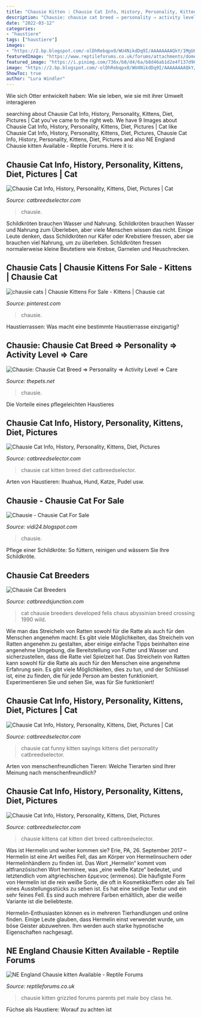 ```yaml
---
title: "Chausie Kitten : Chausie Cat Info, History, Personality, Kittens, Diet, Pictures"
description: "Chausie: chausie cat breed ⇒ personality ⇒ activity level ⇒ care"
date: "2022-03-12"
categories:
- "haustiere"
tags: ["haustiere"]
images:
- "https://2.bp.blogspot.com/-olDhRebqpx0/WU4NikdDq9I/AAAAAAAAQkY/1MgUQlLpu0YgPAKe6Dte7DUVOGxancb4QCK4BGAYYCw/s1600/Chausie%2B-%2BChausie%2BCat%2BFor%2BSale-797413.png"
featuredImage: "https://www.reptileforums.co.uk/forums/attachments/domestic-exotics-classifieds/177018d1518946164-chausie-kitten-available-200e12a5-d346-4e35-833d-6528037d6639.jpg"
featured_image: "https://i.pinimg.com/736x/b8/d4/6a/b8d46ab1d2e4f137d96eab87754dd244--chausie-cat-cutest-animals.jpg"
image: "https://2.bp.blogspot.com/-olDhRebqpx0/WU4NikdDq9I/AAAAAAAAQkY/1MgUQlLpu0YgPAKe6Dte7DUVOGxancb4QCK4BGAYYCw/s1600/Chausie%2B-%2BChausie%2BCat%2BFor%2BSale-797413.png"
ShowToc: true
author: "Lura Windler"
---
```



Wie sich Otter entwickelt haben: Wie sie leben, wie sie mit ihrer Umwelt interagieren

	

		
searching about Chausie Cat Info, History, Personality, Kittens, Diet, Pictures | Cat you've came to the right web. We have 9 Images about Chausie Cat Info, History, Personality, Kittens, Diet, Pictures | Cat like Chausie Cat Info, History, Personality, Kittens, Diet, Pictures, Chausie Cat Info, History, Personality, Kittens, Diet, Pictures and also NE England Chausie kitten Available - Reptile Forums. Here it is:
		
    
## Chausie Cat Info, History, Personality, Kittens, Diet, Pictures | Cat

<img loading=lazy src="https://www.catbreedselector.com/wp-content/uploads/2015/05/Chausie-Kittens-1024x768.jpg" onerror="this.onerror=null;this.src='https://tse4.mm.bing.net/th?id=OIP.zpV7gW0UxB85E_v5N4sChQHaFj&amp;pid=15.1';" alt="Chausie Cat Info, History, Personality, Kittens, Diet, Pictures | Cat">

_Source: catbreedselector.com_

>chausie. 

	

Schildkröten brauchen Wasser und Nahrung.
Schildkröten brauchen Wasser und Nahrung zum Überleben, aber viele Menschen wissen das nicht. Einige Leute denken, dass Schildkröten nur Käfer oder Krebstiere fressen, aber sie brauchen viel Nahrung, um zu überleben. Schildkröten fressen normalerweise kleine Beutetiere wie Krebse, Garnelen und Heuschrecken.

    
## Chausie Cats | Chausie Kittens For Sale - Kittens | Chausie Cat

<img loading=lazy src="https://i.pinimg.com/736x/b8/d4/6a/b8d46ab1d2e4f137d96eab87754dd244--chausie-cat-cutest-animals.jpg" onerror="this.onerror=null;this.src='https://tse4.mm.bing.net/th?id=OIP.t4aHRmHDHiF5NXDMtDBA1gHaFj&amp;pid=15.1';" alt="chausie cats | Chausie Kittens For Sale - Kittens | Chausie cat">

_Source: pinterest.com_

>chausie. 

	

Haustierrassen: Was macht eine bestimmte Haustierrasse einzigartig?

    
## Chausie: Chausie Cat Breed ⇒ Personality ⇒ Activity Level ⇒ Care

<img loading=lazy src="https://img.thepets.net/wp-content/uploads/chausie-kittens-medium.jpg" onerror="this.onerror=null;this.src='https://tse4.mm.bing.net/th?id=OIP.KzZUVjpYBDKk_1ueTkMvSgHaFj&amp;pid=15.1';" alt="Chausie: Chausie Cat Breed ⇒ Personality ⇒ Activity Level ⇒ Care">

_Source: thepets.net_

>chausie. 

	

Die Vorteile eines pflegeleichten Haustieres

    
## Chausie Cat Info, History, Personality, Kittens, Diet, Pictures

<img loading=lazy src="http://www.catbreedselector.com/wp-content/uploads/2015/05/Chausie-Pictures.jpg" onerror="this.onerror=null;this.src='https://tse3.mm.bing.net/th?id=OIP.QZhv6LAd1Dld0hjwr87fDgHaE8&amp;pid=15.1';" alt="Chausie Cat Info, History, Personality, Kittens, Diet, Pictures">

_Source: catbreedselector.com_

>chausie cat kitten breed diet catbreedselector. 

	

Arten von Haustieren: Ihuahua, Hund, Katze, Pudel usw.

    
## Chausie - Chausie Cat For Sale

<img loading=lazy src="https://2.bp.blogspot.com/-olDhRebqpx0/WU4NikdDq9I/AAAAAAAAQkY/1MgUQlLpu0YgPAKe6Dte7DUVOGxancb4QCK4BGAYYCw/s1600/Chausie%2B-%2BChausie%2BCat%2BFor%2BSale-797413.png" onerror="this.onerror=null;this.src='https://tse1.mm.bing.net/th?id=OIP.lH5A95HXwsKh3pYaQPH32gHaFL&amp;pid=15.1';" alt="Chausie - Chausie Cat For Sale">

_Source: vidi24.blogspot.com_

>chausie. 

	

Pflege einer Schildkröte: So füttern, reinigen und wässern Sie Ihre Schildkröte.

    
## Chausie Cat Breeders

<img loading=lazy src="http://www.catbreedsjunction.com/images/xChausieCatHybrid.jpg.pagespeed.ic.bKLRZkx_DK.jpg" onerror="this.onerror=null;this.src='https://tse3.mm.bing.net/th?id=OIP.bKLRZkx_DKAhHKOrQLnkngAAAA&amp;pid=15.1';" alt="Chausie Cat Breeders">

_Source: catbreedsjunction.com_

>cat chausie breeders developed felis chaus abyssinian breed crossing 1990 wild. 

	

Wie man das Streicheln von Ratten sowohl für die Ratte als auch für den Menschen angenehm macht: Es gibt viele Möglichkeiten, das Streicheln von Ratten angenehm zu gestalten, aber einige einfache Tipps beinhalten eine angenehme Umgebung, die Bereitstellung von Futter und Wasser und sicherzustellen, dass die Ratte viel Spielzeit hat.
Das Streicheln von Ratten kann sowohl für die Ratte als auch für den Menschen eine angenehme Erfahrung sein. Es gibt viele Möglichkeiten, dies zu tun, und der Schlüssel ist, eine zu finden, die für jede Person am besten funktioniert. Experimentieren Sie und sehen Sie, was für Sie funktioniert!

    
## Chausie Cat Info, History, Personality, Kittens, Diet, Pictures | Cat

<img loading=lazy src="https://www.catbreedselector.com/wp-content/uploads/2015/05/Chausie-Kitten-Pictures.jpg" onerror="this.onerror=null;this.src='https://tse3.mm.bing.net/th?id=OIP.dFok08SPyo9Atr1e1xrgzAHaF6&amp;pid=15.1';" alt="Chausie Cat Info, History, Personality, Kittens, Diet, Pictures | Cat">

_Source: catbreedselector.com_

>chausie cat funny kitten sayings kittens diet personality catbreedselector. 

	

Arten von menschenfreundlichen Tieren: Welche Tierarten sind Ihrer Meinung nach menschenfreundlich?

    
## Chausie Cat Info, History, Personality, Kittens, Diet, Pictures

<img loading=lazy src="http://www.catbreedselector.com/wp-content/uploads/2015/05/Chausie-Kittens.jpg" onerror="this.onerror=null;this.src='https://tse4.mm.bing.net/th?id=OIP.vbhBZwmUNdNRGEWg04U3BgHaFj&amp;pid=15.1';" alt="Chausie Cat Info, History, Personality, Kittens, Diet, Pictures">

_Source: catbreedselector.com_

>chausie kittens cat kitten diet breed catbreedselector. 

	

Was ist Hermelin und woher kommen sie?
Erie, PA, 26. September 2017 – Hermelin ist eine Art weißes Fell, das am Körper von Hermelinsuchern oder Hermelinhändlern zu finden ist. Das Wort „Hermelin“ kommt vom altfranzösischen Wort herminee, was „eine weiße Katze“ bedeutet, und letztendlich vom altgriechischen ἔρμενος (ermenos).
Die häufigste Form von Hermelin ist die rein weiße Sorte, die oft in Kosmetikkoffern oder als Teil eines Ausstellungsstücks zu sehen ist. Es hat eine seidige Textur und ein sehr feines Fell. Es sind auch mehrere Farben erhältlich, aber die weiße Variante ist die beliebteste.

Hermelin-Enthusiasten können es in mehreren Tierhandlungen und online finden. Einige Leute glauben, dass Hermelin einst verwendet wurde, um böse Geister abzuwehren. Ihm werden auch starke hypnotische Eigenschaften nachgesagt.

    
## NE England Chausie Kitten Available - Reptile Forums

<img loading=lazy src="https://www.reptileforums.co.uk/forums/attachments/domestic-exotics-classifieds/177018d1518946164-chausie-kitten-available-200e12a5-d346-4e35-833d-6528037d6639.jpg" onerror="this.onerror=null;this.src='https://tse2.mm.bing.net/th?id=OIP.df8svzTBN32OTIE7Swil8QHaFj&amp;pid=15.1';" alt="NE England Chausie kitten Available - Reptile Forums">

_Source: reptileforums.co.uk_

>chausie kitten grizzled forums parents pet male boy class he. 

	

Füchse als Haustiere: Worauf zu achten ist

